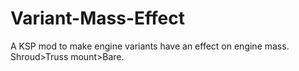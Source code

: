 # Variant-Mass-Effect
A KSP mod to make engine variants have an effect on engine mass. Shroud>Truss mount>Bare.
